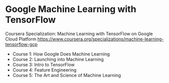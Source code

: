 # Google Machine Learning with TensorFlow
Coursera Specialization: Machine Learning with TensorFlow on Google Cloud Platform https://www.coursera.org/specializations/machine-learning-tensorflow-gcp

* Course 1: How Google Does Machine Learning
* Course 2: Launching into Machine Learning
* Course 3: Intro to TensorFlow
* Course 4: Feature Engineering
* Course 5: The Art and Science of Machine Learning
